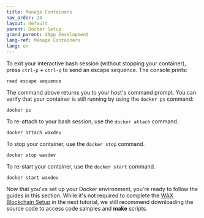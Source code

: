 ```yaml
---
title: Manage Containers
nav_order: 24
layout: default
parent: Docker Setup
grand_parent: dApp Development
lang-ref: Manage Containers
lang: en
---
```


To exit your interactive bash session (without stopping your container), press `ctrl-p` + `ctrl-q` to send an escape sequence. The console prints:

```shell
read escape sequence
```

The command above returns you to your host's command prompt. You can verify that your container is still running by using the `docker ps` command:

```shell
docker ps
```

To re-attach to your bash session, use the `docker attach` command.

```shell
docker attach waxdev
```

To stop your container, use the `docker stop` command.

```shell
docker stop waxdev
```

To re-start your container, use the `docker start` command.

```shell
docker start waxdev
```

Now that you've set up your Docker environment, you're ready to follow the guides in this section. While it's not required to complete the [WAX Blockchain Setup](/docs\dapp-development\wax-blockchain-setup) in the next tutorial, we still recommend downloading the source code to access code samples and **make** scripts.




